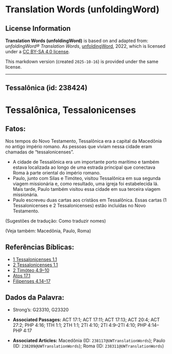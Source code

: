 # Translation Words (unfoldingWord)

## License Information

**Translation Words (unfoldingWord)** is based on and adapted from: _unfoldingWord® Translation Words_, [unfoldingWord](https://unfoldingword.org/utw), 2022, which is licensed under a [CC BY-SA 4.0 license](https://creativecommons.org/licenses/by-sa/4.0/legalcode.en).

This markdown version (created `2025-10-16`) is provided under the same license.



--------------------------------

## Tessalônica (id: 238424)

Tessalônica, Tessalonicenses
============================

Fatos:
------

Nos tempos do Novo Testamento, Tessalônica era a capital da Macedônia no antigo império romano. As pessoas que viviam nessa cidade eram chamadas de “tessalonicenses”.

* A cidade de Tessalônica era um importante porto marítimo e também estava localizada ao longo de uma estrada principal que conectava Roma à parte oriental do império romano.
* Paulo, junto com Silas e Timóteo, visitou Tessalônica em sua segunda viagem missionária e, como resultado, uma igreja foi estabelecida lá. Mais tarde, Paulo também visitou essa cidade em sua terceira viagem missionária.
* Paulo escreveu duas cartas aos cristãos em Tessalônica. Essas cartas (1 Tessalonicenses e 2 Tessalonicenses) estão incluídas no Novo Testamento.

(Sugestões de tradução: Como traduzir nomes)

(Veja também: Macedônia, Paulo, Roma)

Referências Bíblicas:
---------------------

* [1 Tessalonicenses 1\.1](https://ref.ly/1Thess1:1)
* [2 Tessalonicenses 1\.1](https://ref.ly/2Thess1:1)
* [2 Timóteo 4\.9–10](https://ref.ly/2Tim4:9-2Tim4:10)
* [Atos 17\.1](https://ref.ly/Acts17:1)
* [Filipenses 4\.14–17](https://ref.ly/Phil4:14-Phil4:17)

Dados da Palavra:
-----------------

* Strong’s: G23310, G23320

* **Associated Passages:** ACT 17:1; ACT 17:11; ACT 17:13; ACT 20:4; ACT 27:2; PHP 4:16; 1TH 1:1; 2TH 1:1; 2TI 4:10; 2TI 4:9–2TI 4:10; PHP 4:14–PHP 4:17
* **Associated Articles:** Macedônia (ID: `238117@UWTranslationWords`); Paulo (ID: `238209@UWTranslationWords`); Roma (ID: `238311@UWTranslationWords`)

